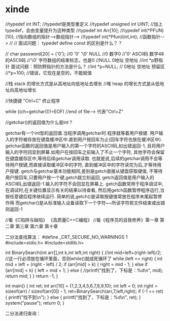 # xinde

//typedef int INT;                      //typedef是类型重定义
//typedef unsigned int UINT;            //加上typedef，会由变量提升为这种类型
//typedef int Arr[10];
//typedef int(*PFUN)[10];               //指向数组的指针-->数组指针-->
//typedef int(*Pfun)(int,int);           //函数指针-->
//
//         面试问题：         typedef   define   const  的区别是什么？？


//	char password[20] = {'0'};     //0  '0'  '\0'   NULL
//0     数字0
//'0'    ASCII码     数字48的ASCII码
//'\0'    字符数组的结束标志，也是0 
//NULL     0地址 空地址
//int *p野指针  面试问题：预防野指针的方法是什么？
//int *p=NULL;  //  0地址   空地址   预留区
//*p=100;       //错误，它现在是空的，不能赋值

//栈  stack  的增长方式是从高地址向低地址去增长
//堆  heap   的增长方式是从低地址向高地址增长



//快捷键   "Ctrl+C"    终止程序

while ((ch=getchar())!=EOF)    //end of file-->  代表"Ctrl+Z"


//getchar()的返回值为什么是int？

getchar有一个int型的返回值.当程序调用getchar时.程序就等着用户按键.
用户输入的字符被存放在键盘缓冲区中.直到用户按回车为止(回车字符也放在缓冲区中).
getchar函数的返回值是用户输入的第一个字符的ASCII码,如出错返回-1,
且将用户输入的字符回显到屏幕.如用户在按回车之前输入了不止一个字符,
其他字符会保留在键盘缓存区中,等待后续getchar调用读取.
也就是说,后续的getchar调用不会等待用户按键,而直接读取缓冲区中的字符,
直到缓冲区中的字符读完为后,才等待用户按键.
getch与getchar基本功能相同,差别是getch直接从键盘获取键值,
不等待用户按回车,只要用户按一个键,getch就立刻返回,
getch返回值是用户输入的ASCII码,出错返回-1.输入的字符不会回显在屏幕上.
getch函数常用于程序调试中,在调试时,在关键位置显示有关的结果以待查看,
然后用getch函数暂停程序运行,当按任意键后程序继续运行.
简单的说,getch()是读取按键值常放在程序末尾起暂停作用
而getchar()是从标准输入设备读取下一个字符~~所读字符若文件结束或出错则返回-1



//看《C陷阱与缺陷》  《高质量C++C编程》
//看《程序员的自我修养》第一章  第二章  第三章  第六章  第十章



二分法查找算法：
#define _CRT_SECURE_NO_WARNINGS 1
#include<stdio.h>
#include<stdlib.h>

int BinarySearch(int arr[],int k,int left,int right)
{
	//int mid=left+(right-left)/2;            //这一行必须放在循环里面，否则while()就成死循环了
	while (left <= right)
	{
		int mid = left + (right - left) / 2;
		if (arr[mid] > k)
		{
			right = mid - 1;
		}
		else if (arr[mid] < k)
		{
			left = mid + 1;
		}
		else
		{ 
			//printf("找到了，下标是：%d\n", mid);
			return mid;
		}
	}
	return -1;
}

int main()
{
	int ret;
	int arr[10] = {1,2,3,4,5,6,7,8,9,10};
	int left = 0;
	int right = sizeof(arr) / sizeof(arr[0]) - 1;
	ret=BinarySearch(arr,7,left,right);
	if (-1 == ret)
	{
		printf("找不到\n");
	}
	else
	{
		printf("找到了，下标是：%d\n", ret);
	}
	system("pause"); 
	return 0;
} 


二分法递归查询：

